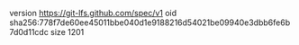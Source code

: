 version https://git-lfs.github.com/spec/v1
oid sha256:778f7de60ee45011bbe040d1e9188216d54021be09940e3dbb6fe6b7d0d11cdc
size 1201
